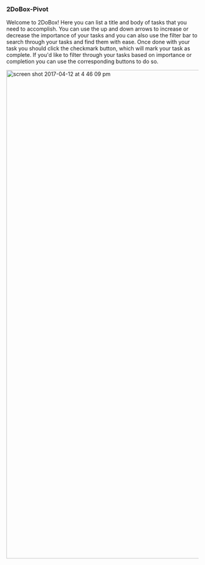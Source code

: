 ### 2DoBox-Pivot

Welcome to 2DoBox! Here you can list a title and body of tasks that you need to accomplish. You can use the up and down arrows to increase or decrease the importance of your tasks and you can also use the filter bar to search through your tasks and find them with ease. Once done with your task you should click the checkmark button, which will mark your task as complete. If you'd like to filter through your tasks based on importance or completion you can use the corresponding buttons to do so. 

<img width="1277" alt="screen shot 2017-04-12 at 4 46 09 pm" src="https://cloud.githubusercontent.com/assets/18603030/24982646/a904ca12-1f9f-11e7-8994-aba860c9f745.png">




